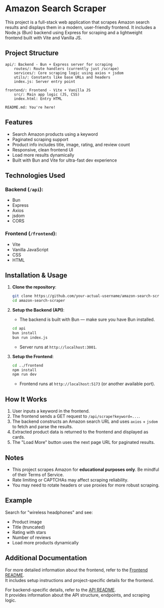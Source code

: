 # Amazon Search Scraper

This project is a full-stack web application that scrapes Amazon search results and displays them in a modern, user-friendly frontend. It includes a Node.js (Bun) backend using Express for scraping and a lightweight frontend built with Vite and Vanilla JS.

## Project Structure

```
api/: Backend - Bun + Express server for scraping
    routes/: Route handlers (currently just /scrape)
    services/: Core scraping logic using axios + jsdom
    utils/: Constants like base URLs and headers
    index.js: Server entry point

frontend/: Frontend - Vite + Vanilla JS
    src/: Main app logic (JS, CSS)
    index.html: Entry HTML

README.md: You're here!
```

## Features

- Search Amazon products using a keyword
- Paginated scraping support
- Product info includes title, image, rating, and review count
- Responsive, clean frontend UI
- Load more results dynamically
- Built with Bun and Vite for ultra-fast dev experience

## Technologies Used

### Backend (`/api`):

- Bun
- Express
- Axios
- jsdom
- CORS

### Frontend (`/frontend`):

- Vite
- Vanilla JavaScript
- CSS
- HTML

## Installation & Usage

1. **Clone the repository**:

   ```bash
   git clone https://github.com/your-actual-username/amazon-search-scraper.git
   cd amazon-search-scraper
   ```

2. **Setup the Backend (API)**:

   - The backend is built with Bun — make sure you have Bun installed.

   ```bash
   cd api
   bun install
   bun run index.js
   ```

   - Server runs at `http://localhost:3001`.

3. **Setup the Frontend**:
   ```bash
   cd ../frontend
   npm install
   npm run dev
   ```
   - Frontend runs at `http://localhost:5173` (or another available port).

## How It Works

1. User inputs a keyword in the frontend.
2. The frontend sends a GET request to `/api/scrape?keyword=...`.
3. The backend constructs an Amazon search URL and uses `axios` + `jsdom` to fetch and parse the results.
4. Extracted product data is returned to the frontend and displayed as cards.
5. The "Load More" button uses the next page URL for paginated results.

## Notes

- This project scrapes Amazon for **educational purposes only**. Be mindful of their Terms of Service.
- Rate limiting or CAPTCHAs may affect scraping reliability.
- You may need to rotate headers or use proxies for more robust scraping.

## Example

Search for "wireless headphones" and see:

- Product image
- Title (truncated)
- Rating with stars
- Number of reviews
- Load more products dynamically

## Additional Documentation

For more detailed information about the frontend, refer to the [Frontend README](frontend/README.md).  
It includes setup instructions and project-specific details for the frontend.

For backend-specific details, refer to the [API README](api/README.md).  
It provides information about the API structure, endpoints, and scraping logic.
